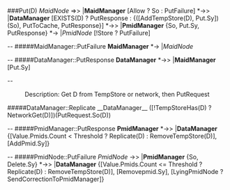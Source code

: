 ###Put(D)
_MaidNode_ =>> |__MaidManager__ [Allow ? So : PutFailure]  *->> |__DataManager__  [EXISTS(D) ? PutResponse : {([AddTempStore(D), Put.Sy])(So), PutToCache, PutResponse}] *->> |__PmidManager__ {So, Put.Sy, PutResponse} *-> |_PmidNode_ [!Store ? PutFailure]

--
#####MaidManager::PutFailure
__MaidManager__ *-> |_MaidNode_ 

--
#####DataManager::PutResponse
__DataManager__ *->> |__MaidManager__ [Put.Sy]

--
<dl>
<dd>Description: Get D from TempStore or network, then PutRequest</ddt>
</dl>  
#####DataManager::Replicate
__DataManager__ ([!TempStoreHas(D) ? NetworkGet(D)])(PutRequest.So(D))

--
#####PmidManager::PutResponse
__PmidManager__ *->> |__DataManager__ {[Value.Pmids.Count < Threshold ? Replicate(D) : RemoveTempStore(D)], [AddPmid.Sy]}

--
#####PmidNode::PutFailure
_PmidNode_ ->> |__PmidManager__ {So, Delete.Sy} *->> |__DataManager__ {[Value.Pmids.Count <= Threshold ? Replicate(D) : RemoveTempStore(D)], [Removepmid.Sy], [LyingPmidNode ? SendCorrectionToPmidManager]}

